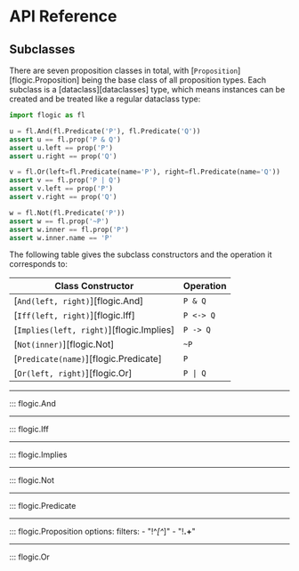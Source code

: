 
# API Reference

## Subclasses

There are seven proposition classes in total, with
[`Proposition`][flogic.Proposition] being the base class of all proposition
types. Each subclass is a [dataclass][dataclasses] type, which means instances
can be created and be treated like a regular dataclass type:

```python
import flogic as fl

u = fl.And(fl.Predicate('P'), fl.Predicate('Q'))
assert u == fl.prop('P & Q')
assert u.left == prop('P')
assert u.right == prop('Q')

v = fl.Or(left=fl.Predicate(name='P'), right=fl.Predicate(name='Q'))
assert v == fl.prop('P | Q')
assert v.left == prop('P')
assert v.right == prop('Q')

w = fl.Not(fl.Predicate('P'))
assert w == fl.prop('~P')
assert w.inner == fl.prop('P')
assert w.inner.name == 'P'
```

The following table gives the subclass constructors and the operation it
corresponds to:

| Class Constructor                        | Operation               |
| ---------------------------------------- | ----------------------- |
| [`And(left, right)`][flogic.And]         | `P & Q`                 |
| [`Iff(left, right)`][flogic.Iff]         | `P <-> Q`               |
| [`Implies(left, right)`][flogic.Implies] | `P -> Q`                |
| [`Not(inner)`][flogic.Not]               | `~P`                    |
| [`Predicate(name)`][flogic.Predicate]    | `P`                     |
| [`Or(left, right)`][flogic.Or]           | <code>P &#124; Q</code> |

----

::: flogic.And

----

::: flogic.Iff

----

::: flogic.Implies

----

::: flogic.Not

----

::: flogic.Predicate

----

::: flogic.Proposition
    options:
      filters:
        - "!^_[^_]"
        - "!__.+__"

----

::: flogic.Or
